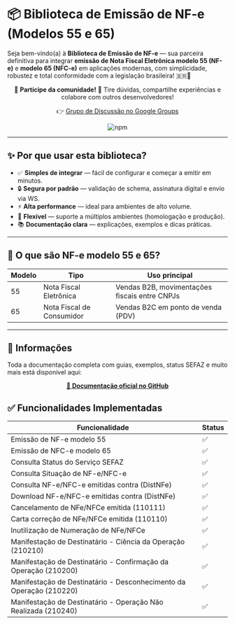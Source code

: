 # 📦 Biblioteca de Emissão de NF-e (Modelos 55 e 65)

Seja bem-vindo(a) à **Biblioteca de Emissão de NF-e** — sua parceira definitiva para integrar **emissão de Nota Fiscal Eletrônica modelo 55 (NF-e)** e **modelo 65 (NFC-e)** em aplicações modernas, com simplicidade, robustez e total conformidade com a legislação brasileira! 🇧🇷🚀

<div align="center">

📣 **Participe da comunidade!**
💬 Tire dúvidas, compartilhe experiências e colabore com outros desenvolvedores!

👉 [Grupo de Discussão no Google Groups](https://groups.google.com/g/node-sped-nfe)

![npm](https://img.shields.io/npm/dw/node-sped-nfe)

</div>

---

## ✨ Por que usar esta biblioteca?

- ✅ **Simples de integrar** — fácil de configurar e começar a emitir em minutos.
- 🔒 **Segura por padrão** — validação de schema, assinatura digital e envio via WS.
- ⚡ **Alta performance** — ideal para ambientes de alto volume.
- 🧩 **Flexível** — suporte a múltiplos ambientes (homologação e produção).
- 📚 **Documentação clara** — explicações, exemplos e dicas práticas.

---

## 🧾 O que são NF-e modelo 55 e 65?

| Modelo | Tipo                         | Uso principal                                 |
|--------|------------------------------|-----------------------------------------------|
| 55     | Nota Fiscal Eletrônica       | Vendas B2B, movimentações fiscais entre CNPJs |
| 65     | Nota Fiscal de Consumidor    | Vendas B2C em ponto de venda (PDV)            |

---

## 📌 Informações
Toda a documentação completa com guias, exemplos, status SEFAZ e muito mais está disponível aqui:
<div align="center">
<a href="https://github.com/kalmonv/node-sped-nfe/tree/main/docs">
  🧾 <strong>Documentação oficial no GitHub</strong>
</a>
</div>

## ✅ Funcionalidades Implementadas
| Funcionalidade                         | Status |
|-----------------------------------------|--------|
| Emissão de NF-e modelo 55               | ✅     |
| Emissão de NFC-e modelo 65              | ✅     |
| Consulta Status do Serviço SEFAZ       | ✅     |
| Consulta Situação de NF-e/NFC-e         | ✅     |
| Consulta NF-e/NFC-e emitidas contra (DistNFe)  | ✅     |
| Download NF-e/NFC-e emitidas contra (DistNFe)  | ✅     |
| Cancelamento de NFe/NFCe emitida (110111) | ✅ |
| Carta correção de NFe/NFCe emitida (110110) | ✅ |
| Inutilização de Numeração de NFe/NFCe | ✅ |
| Manifestação de Destinatário - Ciência da Operação (210210) | ✅ |
| Manifestação de Destinatário - Confirmação da Operação (210200) | ✅ |
| Manifestação de Destinatário - Desconhecimento da Operação (210220) | ✅ |
| Manifestação de Destinatário - Operação Não Realizada (210240) | ✅ |